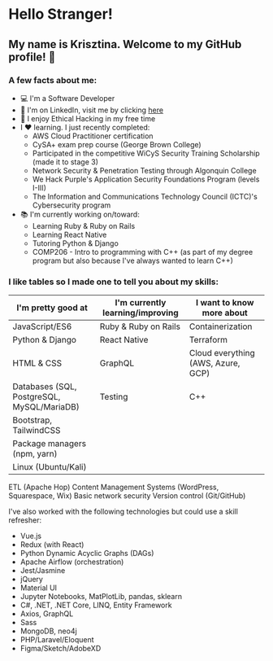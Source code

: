# Hello Stranger!

## My name is Krisztina. Welcome to my GitHub profile! :wave:


### A few facts about me:
- :computer: I'm a Software Developer 
- :briefcase: I'm on LinkedIn, visit me by clicking [here](https://www.linkedin.com/in/krisztinapap/)
- :brain: I enjoy Ethical Hacking in my free time
- I :heart: learning. I just recently completed:
  - AWS Cloud Practitioner certification
  - CySA+ exam prep course (George Brown College)
  - Participated in the competitive WiCyS Security Training Scholarship (made it to stage 3)
  - Network Security & Penetration Testing through Algonquin College
  - We Hack Purple's Application Security Foundations Program (levels I-III)
  - The Information and Communications Technology Council (ICTC)'s Cybersecurity program
- :books: I'm currently working on/toward:
  - Learning Ruby & Ruby on Rails
  - Learning React Native
  - Tutoring Python & Django
  - COMP206 - Intro to programming with C++ (as part of my degree program but also because I've always wanted to learn C++) 

### I like tables so I made one to tell you about my skills:

I'm pretty good at | I'm currently learning/improving | I want to know more about
-------------------|-------------------------------------|----------------
JavaScript/ES6 | Ruby & Ruby on Rails | Containerization
Python & Django | React Native | Terraform
HTML & CSS | GraphQL | Cloud everything (AWS, Azure, GCP)
Databases (SQL, PostgreSQL, MySQL/MariaDB) | Testing | C++
Bootstrap, TailwindCSS | 
Package managers (npm, yarn) | 
Linux (Ubuntu/Kali) | 
ETL (Apache Hop) 
Content Management Systems (WordPress, Squarespace, Wix)
Basic network security
Version control (Git/GitHub) 



I've also worked with the following technologies but could use a skill refresher:
- Vue.js 
- Redux (with React)
- Python Dynamic Acyclic Graphs (DAGs)
- Apache Airflow (orchestration)
- Jest/Jasmine
- jQuery 
- Material UI
- Jupyter Notebooks, MatPlotLib, pandas, sklearn 
- C#, .NET, .NET Core, LINQ, Entity Framework  
- Axios, GraphQL 
- Sass
- MongoDB, neo4j 
- PHP/Laravel/Eloquent
- Figma/Sketch/AdobeXD
